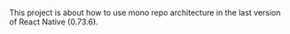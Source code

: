 This project is about how to use mono repo architecture in the last version of React Native (0.73.6).
